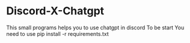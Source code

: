 # Discord-X-Chatgpt
This small programs helps you to use chatgpt in discord
To be start
You need to use pip install -r requirements.txt 
